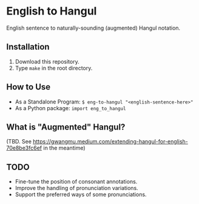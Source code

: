# English to Hangul

English sentence to naturally-sounding (augmented) Hangul notation.

  
## Installation
 
1. Download this repository.
2. Type `make` in the root directory.

## How to Use

 * As a Standalone Program: `$ eng-to-hangul "<english-sentence-here>"`
 * As a Python package: `import eng_to_hangul`

## What is "Augmented" Hangul?

(TBD. See https://gwangmu.medium.com/extending-hangul-for-english-70e8be3fc6ef in the meantime)

## TODO

 - Fine-tune the position of consonant annotations.
 - Improve the handling of pronunciation variations.
 - Support the preferred ways of some pronunciations.
